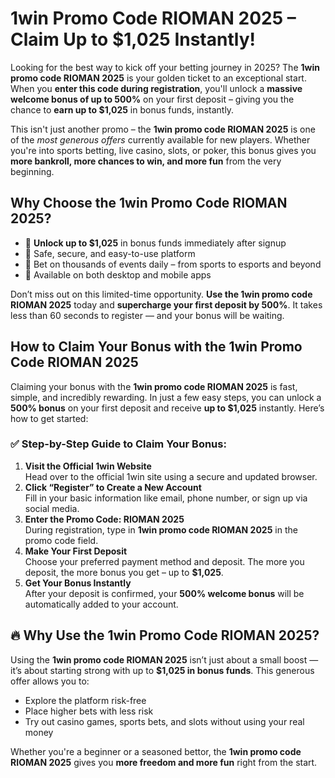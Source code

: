 

<h1>1win Promo Code RIOMAN 2025 – Claim Up to $1,025 Instantly!</h1>
<p>Looking for the best way to kick off your betting journey in 2025? The <strong>1win promo code RIOMAN 2025</strong> is your golden ticket to an exceptional start. When you <strong>enter this code during registration</strong>, you'll unlock a <strong>massive welcome bonus of up to 500%</strong> on your first deposit – giving you the chance to <strong>earn up to $1,025</strong> in bonus funds, instantly.</p>
<p>This isn't just another promo – the <strong>1win promo code RIOMAN 2025</strong> is one of the <em>most generous offers</em> currently available for new players. Whether you're into sports betting, live casino, slots, or poker, this bonus gives you <strong>more bankroll, more chances to win, and more fun</strong> from the very beginning.</p>

<h2>Why Choose the 1win Promo Code RIOMAN 2025?</h2>
<ul>
<li>💸 <strong>Unlock up to $1,025</strong> in bonus funds immediately after signup</li>
<li>🔐 Safe, secure, and easy-to-use platform</li>
<li>🎯 Bet on thousands of events daily – from sports to esports and beyond</li>
<li>📱 Available on both desktop and mobile apps</li>
</ul>
<p>Don’t miss out on this limited-time opportunity. <strong>Use the 1win promo code RIOMAN 2025</strong> today and <strong>supercharge your first deposit by 500%</strong>. It takes less than 60 seconds to register — and your bonus will be waiting.</p>

<h2>How to Claim Your Bonus with the 1win Promo Code RIOMAN 2025</h2>
<p>Claiming your bonus with the <strong>1win promo code RIOMAN 2025</strong> is fast, simple, and incredibly rewarding. In just a few easy steps, you can unlock a <strong>500% bonus</strong> on your first deposit and receive <strong>up to $1,025</strong> instantly. Here’s how to get started:</p>

<h3>✅ Step-by-Step Guide to Claim Your Bonus:</h3>
<ol>
<li><strong>Visit the Official 1win Website</strong><br>Head over to the official 1win site using a secure and updated browser.</li>
<li><strong>Click “Register” to Create a New Account</strong><br>Fill in your basic information like email, phone number, or sign up via social media.</li>
<li><strong>Enter the Promo Code: RIOMAN 2025</strong><br>During registration, type in <strong>1win promo code RIOMAN 2025</strong> in the promo code field.</li>
<li><strong>Make Your First Deposit</strong><br>Choose your preferred payment method and deposit. The more you deposit, the more bonus you get – up to <strong>$1,025</strong>.</li>
<li><strong>Get Your Bonus Instantly</strong><br>After your deposit is confirmed, your <strong>500% welcome bonus</strong> will be automatically added to your account.</li>
</ol>

<h2>🔥 Why Use the 1win Promo Code RIOMAN 2025?</h2>
<p>Using the <strong>1win promo code RIOMAN 2025</strong> isn’t just about a small boost — it’s about starting strong with up to <strong>$1,025 in bonus funds</strong>. This generous offer allows you to:</p>
<ul>
<li>Explore the platform risk-free</li>
<li>Place higher bets with less risk</li>
<li>Try out casino games, sports bets, and slots without using your real money</li>
</ul>
<p>Whether you're a beginner or a seasoned bettor, the <strong>1win promo code RIOMAN 2025</strong> gives you <strong>more freedom and more fun</strong> right from the start.</p>

</body>
</html>
